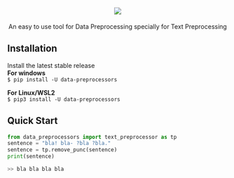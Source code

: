 <h1 align="center">
    <img src="https://github.com/MusfiqDehan/data-preprocessors/raw/master/branding/logo.png">
</h1>

<p align="center">
    An easy to use tool for Data Preprocessing specially for Text Preprocessing
</p>

## **Installation**
Install the latest stable release<br>
**For windows**<br>
`$ pip install -U data-preprocessors`

**For Linux/WSL2**<br>
`$ pip3 install -U data-preprocessors`

## **Quick Start**
```python
from data_preprocessors import text_preprocessor as tp
sentence = "bla! bla- ?bla ?bla."
sentence = tp.remove_punc(sentence)
print(sentence)

>> bla bla bla bla
```

